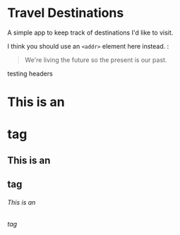 # Travel Destinations

A simple app to keep track of destinations I'd like to visit.

I think you should use an
`<addr>` element here instead.
:
> We're living the future so
> the present is our past.

testing headers

# This is an <h1> tag

## This is an <h2> tag

###### This is an <h6> tag
